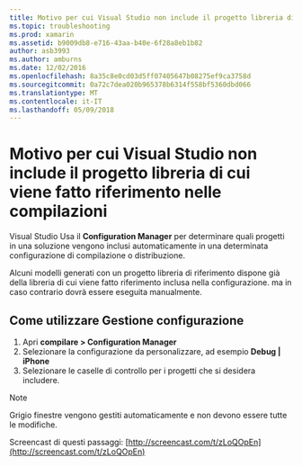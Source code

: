 ```yaml
---
title: Motivo per cui Visual Studio non include il progetto libreria di cui viene fatto riferimento nelle compilazioni?
ms.topic: troubleshooting
ms.prod: xamarin
ms.assetid: b9009db8-e716-43aa-b40e-6f28a8eb1b82
author: asb3993
ms.author: amburns
ms.date: 12/02/2016
ms.openlocfilehash: 8a35c8e0cd03d5ff07405647b08275ef9ca3758d
ms.sourcegitcommit: 0a72c7dea020b965378b6314f558bf5360dbd066
ms.translationtype: MT
ms.contentlocale: it-IT
ms.lasthandoff: 05/09/2018
---
```

# <a name="why-doesnt-visual-studio-include-my-referenced-library-project-in-my-build"></a>Motivo per cui Visual Studio non include il progetto libreria di cui viene fatto riferimento nelle compilazioni

Visual Studio Usa il **Configuration Manager** per determinare quali progetti in una soluzione vengono inclusi automaticamente in una determinata configurazione di compilazione o distribuzione.

Alcuni modelli generati con un progetto libreria di riferimento dispone già della libreria di cui viene fatto riferimento inclusa nella configurazione. ma in caso contrario dovrà essere eseguita manualmente.

## <a name="how-to-use-the-configuration-manager"></a>Come utilizzare Gestione configurazione

1. Apri **compilare > Configuration Manager**
2. Selezionare la configurazione da personalizzare, ad esempio **Debug | iPhone**
3. Selezionare le caselle di controllo per i progetti che si desidera includere.

> [!NOTE]
> Grigio finestre vengono gestiti automaticamente e non devono essere tutte le modifiche.

Screencast di questi passaggi: [http://screencast.com/t/zLoQOpEn](http://screencast.com/t/zLoQOpEn)
